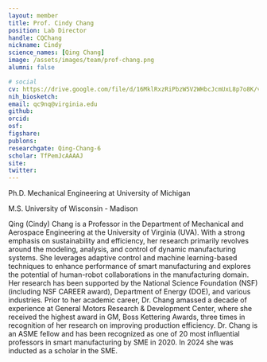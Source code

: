 ```yaml
---
layout: member
title: Prof. Cindy Chang
position: Lab Director
handle: CQChang
nickname: Cindy
science_names: [Qing Chang]
image: /assets/images/team/prof-chang.png
alumni: false

# social
cv: https://drive.google.com/file/d/16MklRxzRiPbzW5V2WHbcJcmUxL8p7o8K/view?usp=sharing
nih_biosketch:
email: qc9nq@virginia.edu
github: 
orcid:
osf: 
figshare: 
publons:
researchgate: Qing-Chang-6
scholar: TfPemJcAAAAJ
site:
twitter: 
---
```


Ph.D. Mechanical Engineering at University of Michigan

M.S. University of Wisconsin - Madison

Qing (Cindy) Chang is a Professor in the Department of Mechanical and Aerospace Engineering at the University of Virginia (UVA). With a strong emphasis on sustainability and efficiency, her research primarily revolves around the modeling, analysis, and control of dynamic manufacturing systems. She leverages adaptive control and machine learning-based techniques to enhance performance of smart manufacturing and explores the potential of human-robot collaborations in the manufacturing domain. Her research has been supported by the National Science Foundation (NSF) (including NSF CAREER award), Department of Energy (DOE), and various industries. Prior to her academic career, Dr. Chang amassed a decade of experience at General Motors Research & Development Center, where she received the highest award in GM, Boss Kettering Awards, three times in recognition of her research on improving production efficiency. Dr. Chang is an ASME fellow and has been recognized as one of 20 most influential professors in smart manufacturing by SME in 2020. In 2024 she was inducted as a scholar in the SME.
